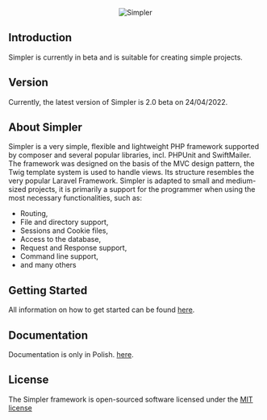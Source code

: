 <p align="center"><img src="https://i.imgur.com/PwAmfWm.png" alt="Simpler"></p>

## Introduction
Simpler is currently in beta and is suitable for creating simple projects.

## Version
Currently, the latest version of Simpler is 2.0 beta on 24/04/2022.

## About Simpler
Simpler is a very simple, flexible and lightweight PHP framework supported by 
composer and several popular libraries, incl. PHPUnit and SwiftMailer. 
The framework was designed on the basis of the MVC design pattern, the Twig 
template system is used to handle views. Its structure resembles the very 
popular Laravel Framework. Simpler is adapted to small and medium-sized projects, 
it is primarily a support for the programmer when using the most necessary 
functionalities, such as:
* Routing,
* File and directory support,
* Sessions and Cookie files,
* Access to the database,
* Request and Response support,
* Command line support,
* and many others

## Getting Started
All information on how to get started can be found
[here](https://github.com/kstaniec96/simpler/wiki/Introduction).

## Documentation
Documentation is only in Polish.
[here](https://github.com/kstaniec96/simpler/wiki).

## License
The Simpler framework is open-sourced software licensed under the
[MIT license](https://opensource.org/licenses/MIT)
